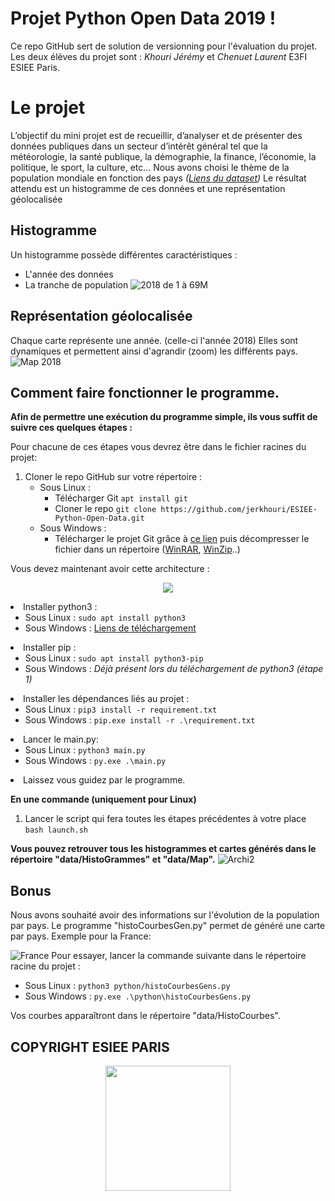 
# Projet Python Open Data 2019 !

Ce repo GitHub sert de solution de versionning pour l'évaluation du projet.
Les deux élèves du projet sont : *Khouri Jérémy* et *Chenuet Laurent* E3FI ESIEE Paris. 

# Le projet

L’objectif du mini projet est de recueillir, d’analyser et de présenter des données publiques dans un secteur d’intérêt général tel que la météorologie, la santé publique, la démographie, la finance, l’économie, la politique, le sport, la culture, etc… 
Nous avons choisi le thème de la population mondiale en fonction des pays *([Liens du dataset](https://donnees.banquemondiale.org/indicateur/SP.POP.TOTL))*
Le résultat attendu est un histogramme de ces données et une représentation géolocalisée

## Histogramme

Un histogramme possède différentes caractéristiques :

 - L'année des données 
 - La tranche de population ![2018 de 1 à 69M](https://user-images.githubusercontent.com/39912632/70306664-ba709700-1807-11ea-99a1-62b3129fceab.png)
## Représentation géolocalisée

Chaque carte représente une année. (celle-ci l'année 2018)
Elles sont dynamiques et permettent ainsi d'agrandir (zoom) les différents pays.
![Map 2018](https://user-images.githubusercontent.com/39912632/70307018-8649a600-1808-11ea-9a78-20dc224a2b4a.png)

## Comment faire fonctionner le programme.

**Afin de permettre une exécution du programme simple, ils vous suffit de suivre ces quelques étapes :**

Pour chacune de ces étapes vous devrez être dans le fichier racines du projet:

1. Cloner le repo GitHub sur votre répertoire :
	-	Sous Linux : 
		-	Télécharger Git `apt install git`
		-	Cloner le repo `git clone https://github.com/jerkhouri/ESIEE-Python-Open-Data.git`
	- Sous Windows :
		- Télécharger le projet Git grâce à [ce lien](https://github.com/jerkhouri/ESIEE-Python-Open-Data.git) puis décompresser le fichier dans un répertoire ([WinRAR](https://www.win-rar.com/postdownload.html?&L=10), [WinZip](https://download.winzip.com/gl/gad/winzip24.exe)..)

Vous devez maintenant avoir cette architecture :
<p align="center">
<img src ="https://user-images.githubusercontent.com/39912632/70307722-189e7980-180a-11ea-816f-1e7f36e15544.png">
</p


2. Installer python3 :
	 - Sous Linux : `sudo apt install python3`
	 - Sous Windows : [Liens de téléchargement](https://www.python.org/ftp/python/3.8.0/python-3.8.0.exe)
3. Installer pip :
	 - Sous Linux : `sudo apt install python3-pip`
	 - Sous Windows : *Déjà présent lors du téléchargement de python3 (étape 1)*
4. Installer les dépendances liés au projet :
	 - Sous Linux : `pip3 install -r requirement.txt`
	 - Sous Windows : `pip.exe install -r .\requirement.txt`
5. Lancer le main.py:
	 -  Sous Linux : `python3 main.py`
	 - Sous Windows : `py.exe .\main.py`
6. Laissez vous guidez par le programme.

**En une commande (uniquement pour Linux)**

 1. Lancer le script qui fera toutes les étapes précédentes à votre place `bash launch.sh`

**Vous pouvez retrouver tous les histogrammes et cartes générés dans le répertoire "data/HistoGrammes" et "data/Map".**
![Archi2](https://user-images.githubusercontent.com/39912632/70308863-8186f100-180c-11ea-8935-ecff0f27ac40.png)

## Bonus
Nous avons souhaité avoir des informations sur l'évolution de la population par pays.
Le programme "histoCourbesGen.py" permet de généré une carte par pays.
Exemple pour la France:

![France](https://user-images.githubusercontent.com/39912632/68996442-4d1db600-089a-11ea-9000-2a7d5c2757fd.png)
Pour essayer, lancer la commande suivante dans le répertoire racine du projet :

 - Sous Linux : `python3 python/histoCourbesGens.py`
 - Sous Windows : `py.exe .\python\histoCourbesGens.py`
 
 Vos courbes apparaîtront dans le répertoire "data/HistoCourbes".

## COPYRIGHT ESIEE PARIS

<p align="center">
<img  height = 200 src ="https://user-images.githubusercontent.com/39912632/70309553-15a58800-180e-11ea-9cc2-f77e48f07965.png">
</p
